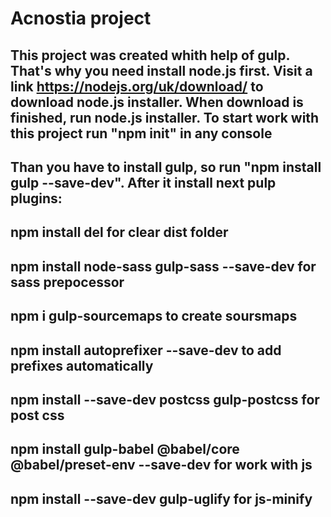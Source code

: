 # Acnostia project

## This project was created whith help of gulp. That's why you need install node.js first. Visit a link https://nodejs.org/uk/download/ to download node.js installer. When download is finished, run node.js installer. To start work with this project run "npm init" in any console

## Than you have to install gulp, so run "npm install gulp --save-dev". After it install next pulp plugins:

## npm install del for clear dist folder

## npm install node-sass gulp-sass --save-dev for sass prepocessor

## npm i gulp-sourcemaps to create soursmaps

## npm install autoprefixer --save-dev to add prefixes automatically

## npm install --save-dev postcss gulp-postcss for post css

## npm install gulp-babel @babel/core @babel/preset-env --save-dev for work with js

## npm install --save-dev gulp-uglify for js-minify